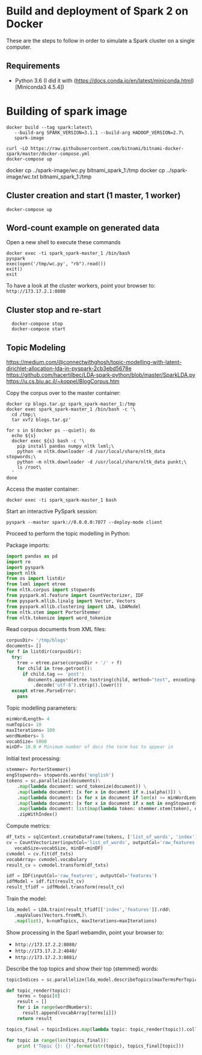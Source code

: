 # Build and deployment of Spark 2 on Docker

These are the steps to follow in order to simulate a Spark cluster on a single computer.


## Requirements

* Python 3.6 (I did it with (https://docs.conda.io/en/latest/miniconda.html)[Miniconda3 4.5.4])


# Building of spark image

```shell script
docker build --tag spark:latest\
   --build-arg SPARK_VERSION=3.1.1 --build-arg HADOOP_VERSION=2.7\
   spark-image 
```

```shell script
curl -LO https://raw.githubusercontent.com/bitnami/bitnami-docker-spark/master/docker-compose.yml
docker-compose up
```

docker cp ../spark-image/wc.py bitnami_spark_1:/tmp docker cp ../spark-image/wc.txt bitnami_spark_1:/tmp

## Cluster creation and start (1 master, 1 worker)

```shell script
docker-compose up
```

## Word-count example on generated data

Open a new shell to execute these commands

```shell script
docker exec -ti spark_spark-master_1 /bin/bash
pyspark
exec(open('/tmp/wc.py', "rb").read())
exit()
exit
```

To have a look at the cluster workers, point your browser to: `http://173.17.2.1:8080`

## Cluster stop and re-start

```shell script
  docker-compose stop
  docker-compose start
```

## Topic Modeling

https://medium.com/@connectwithghosh/topic-modelling-with-latent-dirichlet-allocation-lda-in-pyspark-2cb3ebd5678e
https://github.com/hacertilbec/LDA-spark-python/blob/master/SparkLDA.py
https://u.cs.biu.ac.il/~koppel/BlogCorpus.htm

Copy the corpus over to the master container:
```shell
docker cp blogs.tar.gz spark_spark-master_1:/tmp
docker exec spark_spark-master_1 /bin/bash -c '\
  cd /tmp;\
  tar xvfz blogs.tar.gz'

for s in $(docker ps --quiet); do
  echo ${s}
  docker exec ${s} bash -c '\
    pip install pandas numpy nltk lxml;\
    python -m nltk.downloader -d /usr/local/share/nltk_data stopwords;\
    python -m nltk.downloader -d /usr/local/share/nltk_data punkt;\
    ls /root\
  '
done  
```

Access the master container:
```shell
docker exec -ti spark_spark-master_1 bash
```

Start an interactive PySpark session:
```shell
pyspark --master spark://0.0.0.0:7077 --deploy-mode client 
```

Proceed to perform the topic modelling in Python:

Package imports:
```python
import pandas as pd
import re 
import pyspark
import nltk
from os import listdir
from lxml import etree
from nltk.corpus import stopwords
from pyspark.ml.feature import CountVectorizer, IDF
from pyspark.mllib.linalg import Vector, Vectors
from pyspark.mllib.clustering import LDA, LDAModel
from nltk.stem import PorterStemmer
from nltk.tokenize import word_tokenize
```

Read corpus documents from XML files: 
```python
corpusDir= '/tmp/blogs'
documents= []
for f in listdir(corpusDir):
  try:
    tree = etree.parse(corpusDir + '/' + f)
    for child in tree.getroot():
      if child.tag == 'post':
        documents.append(etree.tostring(child, method="text", encoding='utf-8')\
          .decode('utf-8').strip().lower())
  except etree.ParseError:      
    pass
```

Topic modelling parameters:
```python
minWordLength= 4
numTopics= 10
maxIterations= 100
wordNumbers= 5
vocabSize= 5000
minDF= 10.0 # Minimum number of docs the term has to appear in   
```

Initial text processing:
```python
stemmer= PorterStemmer()
engStopwords= stopwords.words('english')
tokens = sc.parallelize(documents)\
    .map(lambda document: word_tokenize(document)) \
    .map(lambda document: [x for x in document if x.isalpha()]) \
    .map(lambda document: [x for x in document if len(x) >= minWordLength] ) \
    .map(lambda document: [x for x in document if x not in engStopwords]) \
    .map(lambda document: list(map(lambda token: stemmer.stem(token), document)))\
    .zipWithIndex()
```

Compute metrics:
```python
df_txts = sqlContext.createDataFrame(tokens, ['list_of_words', 'index'])    
cv = CountVectorizer(inputCol='list_of_words', outputCol='raw_features',\
   vocabSize=vocabSize, minDF=minDF)
cvmodel = cv.fit(df_txts)
vocabArray= cvmodel.vocabulary
result_cv = cvmodel.transform(df_txts)  

idf = IDF(inputCol='raw_features', outputCol='features')
idfModel = idf.fit(result_cv)
result_tfidf = idfModel.transform(result_cv) 
```

Train the model:
```python
lda_model = LDA.train(result_tfidf[['index','features']].rdd\
   .mapValues(Vectors.fromML)\
   .map(list), k=numTopics, maxIterations=maxIterations)
```

Show processing in the Sparl webamdin, point your browser to:
* `http://173.17.2.2:8080/`
* `http://173.17.2.2:4040/`
* `http://173.17.2.3:8081/`

Describe the top topics and show their top (stemmed) words:
```python
topicIndices = sc.parallelize(lda_model.describeTopics(maxTermsPerTopic=wordNumbers))

def topic_render(topic):
    terms = topic[0]
    result = []
    for i in range(wordNumbers):
      result.append(vocabArray[terms[i]])
    return result

topics_final = topicIndices.map(lambda topic: topic_render(topic)).collect()

for topic in range(len(topics_final)):
    print ('Topic {}: {}'.format(str(topic), topics_final[topic]))   
```


